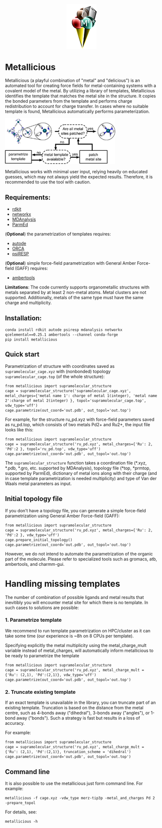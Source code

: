 <p align="center">
<img src="images/logo.png" width="100"/>
</p>

# Metallicious 

Metallicious (a playful combination of "metal" and "delicious") is an automated tool for creating force fields for metal-containing systems with a covalent model of the metal. By utilizing a library of templates, Metallicious identifies the template that matches the metal site in the structure. It copies the bonded parameters from the template and performs charge redistribution to account for charge transfer. In cases where no suitable template is found, Metallicious automatically performs parameterization.

<img src="images/summary.png" height="150"/>

Metallicious works with minimal user input, relying heavily on educated guesses, which may not always yield the expected results. Therefore, it is recommended to use the tool with caution.

## Requirements:
- [rdkit](https://www.rdkit.org/)
- [networkx](https://networkx.org/)
- [MDAnalysis](https://www.mdanalysis.org/)
- [ParmEd](https://parmed.github.io/ParmEd/html/index.html)

(**Optional**) the parametrization of templates requires:
- [autode](https://github.com/duartegroup/autodE)
- [ORCA](https://orcaforum.kofo.mpg.de/app.php/portal)
- [psiRESP](https://github.com/lilyminium/psiresp)

(**Optional**) simple force-field parametrization with General Amber Force-field (GAFF) requires:
- [ambertools](https://ambermd.org/AmberTools.php)

**Limitations**: The code currently supports organometallic structures with metals separated by at least 2 non-metal atoms. Metal clusters are not supported. Additionally, metals of the same type must have the same charge and multiplicity.

## Installation:
```
conda install rdkit autode psiresp mdanalysis networkx qcelemental==0.25.1 ambertools --channel conda-forge
pip install metallicious
```
## Quick start
Parametrization of structure with coordinates saved as `supramolecular_cage.xyz` with (nonbonded) topology `supramolecular_cage.top` (of the whole structure): 
```
from metallicious import supramolecular_structure
cage = supramolecular_structure('supramolecular_cage.xyz', metal_charges={'metal name 1': charge of metal 1(integer), 'metal name 2':charge of metal 2(integer) }, topol='supramolecular_cage.top', vdw_type='uff')
cage.parametrize(out_coord='out.pdb', out_topol='out.top')
```

For example, for the structure ru_pd.xyz with force-field parameters saved as ru_pd.top, which consists of two metals Pd2+ and Ru2+, the input file looks like this:
```
from metallicious import supramolecular_structure
cage = supramolecular_structure('ru_pd.xyz', metal_charges={'Ru': 2, 'Pd':2 }, topol='ru_pd.top', vdw_type='uff')
cage.parametrize(out_coord='out.pdb', out_topol='out.top')
```
The `supramolecular_structure` function takes a coordination file (*.xyz, *.pdb, *.gro, etc. supported by MDAnalysis), topology file (*top, *prmtop, supported by ParmEd), dictionary of metal ions along with their charge (and in case template parametrization is needed multiplicity) and type of Van der Waals metal parameters as input.

## Initial topology file
If you don't have a topology file, you can generate a simple force-field parametrization using General Amber Force-field (GAFF):

```
from metallicious import supramolecular_structure
cage = supramolecular_structure('ru_pd.xyz', metal_charges={'Ru': 2, 'Pd':2 }, vdw_type='uff')
cage.prepare_initial_topology()
cage.parametrize(out_coord='out.pdb', out_topol='out.top')
```
However, we do not intend to automate the parametrization of the organic part of the molecule.
Please refer to specialized tools such as gromacs, atb, ambertools, and charmm-gui. 


# Handling missing templates

The number of combination of possible ligands and metal results that inevitibly you will encounter metal site for which there is no template. 
In such cases to solutions are possible:

### 1. Parametrize template 
We recommend to run template parametrization on HPC/cluster as it can take some time (our experience is ~8h on 8 CPUs per template).

Specifying explicitly the metal multiplicity using the metal_charge_mult variable instead of metal_charges, will automatically inform metallicious to be ready to parametrize the template

```
from metallicious import supramolecular_structure
cage = supramolecular_structure('ru_pd.xyz', metal_charge_mult = {'Ru': (2,1), 'Pd':(2,1)}, vdw_type='uff')
cage.parametrize(out_coord='out.pdb', out_topol='out.top')
```

### 2. Truncate existing template

If an exact template is unavailable in the library, you can truncate part of an existing template.
Truncation is based on the distance from the metal centre, such as 4-bonds away ("dihedral"), 3-bonds away ("angles"), or 1-bond away ("bonds").
Such a strategy is fast but results in a loss of accuracy.

For example:
```
from metallicious import supramolecular_structure
cage = supramolecular_structure('ru_pd.xyz', metal_charge_mult = {'Ru': (2,1), 'Pd':(2,1)}, truncation_scheme = 'dihedral')
cage.parametrize(out_coord='out.pdb', out_topol='out.top')
```

## Command line
It is also possible to use the metallicious just form command line. For example:
```
metallicious -f cage.xyz -vdw_type merz-tip3p -metal_and_charges Pd 2 -prepare_topol
```
For details, see:
```
metallicious -h
```
